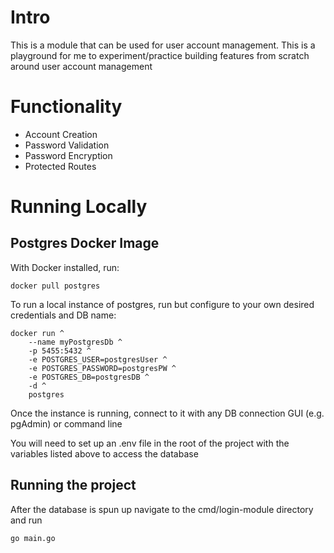 # Intro

This is a module that can be used for user account management. This is a playground for me to experiment/practice building features from scratch around user account management

# Functionality

- Account Creation
- Password Validation
- Password Encryption
- Protected Routes

# Running Locally

## Postgres Docker Image

With Docker installed, run:

`docker pull postgres`

To run a local instance of postgres, run but configure to your own desired credentials and DB name:

```
docker run ^
    --name myPostgresDb ^
    -p 5455:5432 ^
    -e POSTGRES_USER=postgresUser ^
    -e POSTGRES_PASSWORD=postgresPW ^
    -e POSTGRES_DB=postgresDB ^
    -d ^
    postgres
```

Once the instance is running, connect to it with any DB connection GUI (e.g. pgAdmin) or command line

You will need to set up an .env file in the root of the project with the variables listed above to access the database

## Running the project

After the database is spun up navigate to the cmd/login-module directory and run

`go main.go`
